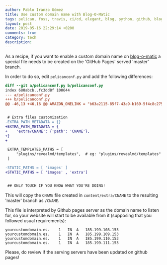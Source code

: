 ```yaml
---
author: Pablo Iranzo Gómez
title: Use custom domain name with Blog-O-Matic
tags: pelican, foss, travis, ci/cd, elegant, blog, python, github, blog-o-matic, linux
layout: post
date: 2019-05-16 22:29:14 +0200
comments: true
category: tech
description:
---
```


As a recipe, if you want to enable a custom domain name on [blog-o-matic]({filename}2019-01-09-blog-o-matic.md) a special file needs to be created on the 'GitHub Pages' served 'master' branch.

In order to do so, edit `pelicanconf.py` and add the following differences:

~~~diff
diff --git a/pelicanconf.py b/pelicanconf.py
index 680abcb..fc3dd8f 100644
--- a/pelicanconf.py
+++ b/pelicanconf.py
@@ -46,13 +46,16 @@ AMAZON_ONELINK = "b63a2115-85f7-43a9-b169-5f4c8c275655"


 # Extra files customization
-EXTRA_PATH_METADATA = {}
+EXTRA_PATH_METADATA = {
+    'extra/CNAME': {'path': 'CNAME'},
+}
+

 EXTRA_TEMPLATES_PATHS = [
     "plugins/revealmd/templates",  # eg: "plugins/revealmd/templates"
 ]

-STATIC_PATHS = [ 'images' ]
+STATIC_PATHS = [ 'images' , 'extra']


 ## ONLY TOUCH IF YOU KNOW WHAT YOU'RE DOING!
~~~

This will copy the `CNAME` file created in `content/extra/CNAME` to the resulting 'master' branch as `/CNAME`.

This file is interpreted by Github pages server as the domain name to listen for, so your website will start to be available from it (supposing that you followed usual requirements):

~~~bind
yourcustomdomain.es.	1	IN	A	185.199.108.153
yourcustomdomain.es.	1	IN	A	185.199.109.153
yourcustomdomain.es.	1	IN	A	185.199.110.153
yourcustomdomain.es.	1	IN	A	185.199.111.153
~~~

Please, do review if the serving servers have been updated on github pages!

